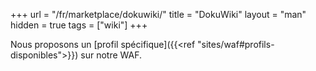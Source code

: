 +++
url = "/fr/marketplace/dokuwiki/"
title = "DokuWiki"
layout = "man"
hidden = true
tags = ["wiki"]
+++

Nous proposons un [profil spécifique]({{<ref "sites/waf#profils-disponibles">}}) sur notre WAF.
